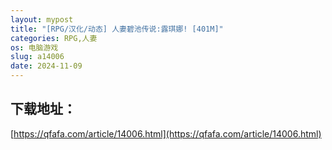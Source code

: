 ```yaml
---
layout: mypost
title: "[RPG/汉化/动态] 人妻碧池传说:露琪娜! [401M]"
categories: RPG,人妻
os: 电脑游戏
slug: a14006
date: 2024-11-09
---
```


## 下载地址：

[https://qfafa.com/article/14006.html](https://qfafa.com/article/14006.html)

